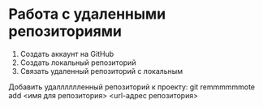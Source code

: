 # Работа с удаленными репозиториями
1. Создать аккаунт на GitHub
2. Создать локальный репозиторий
3. Связать удаленный репозиторий с локальным

Добавить удалллллленный репозиторий к проекту: git remmmmmmote add <имя для репозитория> <url-адрес репозитория>